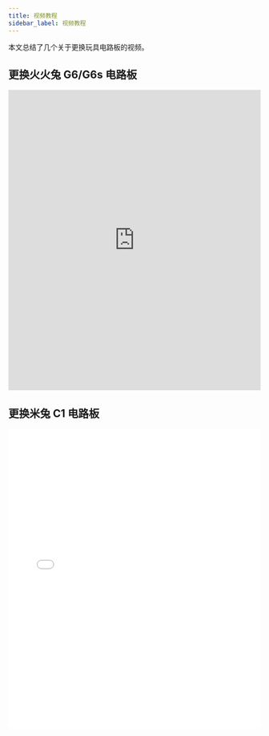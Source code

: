 ```yaml
---
title: 视频教程
sidebar_label: 视频教程
---
```


本文总结了几个关于更换玩具电路板的视频。

## 更换火火兔 G6/G6s 电路板

<iframe width="100%" height="600" src="https://www.youtube.com/embed/hR7V1izzeZw?si=T3cY8y4Oy2Bxkg0H" title="YouTube video player" frameborder="0" allow="accelerometer; autoplay; clipboard-write; encrypted-media; gyroscope; picture-in-picture; web-share" allowfullscreen></iframe>

## 更换米兔 C1 电路板

<iframe width="100%" height="600" src="//player.bilibili.com/player.html?aid=959871024&bvid=BV1Qp4y1T71J&cid=1303264940&p=1" scrolling="no" border="0" frameborder="no" framespacing="0" allowfullscreen="true"> </iframe>

